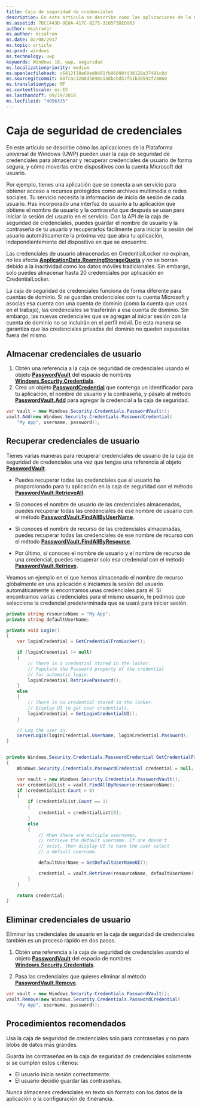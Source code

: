 ```yaml
---
title: Caja de seguridad de credenciales
description: En este artículo se describe cómo las aplicaciones de la Plataforma universal de Windows (UWP) pueden usar la caja de seguridad de credenciales para almacenar y recuperar credenciales de usuario de forma segura, y cómo moverlas entre dispositivos con la cuenta Microsoft del usuario.
ms.assetid: 7BCC443D-9E8A-417C-B275-3105F5DED863
author: msatranjr
ms.author: misatran
ms.date: 02/08/2017
ms.topic: article
ms.prod: windows
ms.technology: uwp
keywords: Windows 10, uwp, seguridad
ms.localizationpriority: medium
ms.openlocfilehash: c6412f28e60ed0401fb96098fd38128a37491c8d
ms.sourcegitcommit: 68fcac3288d5698a13dbcbd57f51b30592f24860
ms.translationtype: MT
ms.contentlocale: es-ES
ms.lasthandoff: 09/19/2018
ms.locfileid: "4056335"
---
```

# <a name="credential-locker"></a>Caja de seguridad de credenciales




En este artículo se describe cómo las aplicaciones de la Plataforma universal de Windows (UWP) pueden usar la caja de seguridad de credenciales para almacenar y recuperar credenciales de usuario de forma segura, y cómo moverlas entre dispositivos con la cuenta Microsoft del usuario.

Por ejemplo, tienes una aplicación que se conecta a un servicio para obtener acceso a recursos protegidos como archivos multimedia o redes sociales. Tu servicio necesita la información de inicio de sesión de cada usuario. Has incorporado una interfaz de usuario a tu aplicación que obtiene el nombre de usuario y la contraseña que después se usan para iniciar la sesión del usuario en el servicio. Con la API de la caja de seguridad de credenciales, puedes guardar el nombre de usuario y la contraseña de tu usuario y recuperarlos fácilmente para iniciar la sesión del usuario automáticamente la próxima vez que abra tu aplicación, independientemente del dispositivo en que se encuentre.

Las credenciales de usuario almacenadas en CredentialLocker *no* expiran, *no* les afecta [**ApplicationData.RoamingStorageQuota**](https://msdn.microsoft.com/library/windows/apps/br241625) y *no* se borran debido a la inactividad como los datos móviles tradicionales. Sin embargo, solo puedes almacenar hasta 20 credenciales por aplicación en CredentialLocker.

La caja de seguridad de credenciales funciona de forma diferente para cuentas de dominio. Si se guardan credenciales con tu cuenta Microsoft y asocias esa cuenta con una cuenta de dominio (como la cuenta que usas en el trabajo), las credenciales se trasferirán a esa cuenta de dominio. Sin embargo, las nuevas credenciales que se agregan al iniciar sesión con la cuenta de dominio no se incluirán en el perfil móvil. De esta manera se garantiza que las credenciales privadas del dominio no queden expuestas fuera del mismo.

## <a name="storing-user-credentials"></a>Almacenar credenciales de usuario


1.  Obtén una referencia a la caja de seguridad de credenciales usando el objeto [**PasswordVault**](https://msdn.microsoft.com/library/windows/apps/br227081) del espacio de nombres [**Windows.Security.Credentials**](https://msdn.microsoft.com/library/windows/apps/br227089).
2.  Crea un objeto [**PasswordCredential**](https://msdn.microsoft.com/library/windows/apps/br227061) que contenga un identificador para tu aplicación, el nombre de usuario y la contraseña, y pásalo al método [**PasswordVault.Add**](https://msdn.microsoft.com/library/windows/apps/hh701231) para agregar la credencial a la caja de seguridad.

```cs
var vault = new Windows.Security.Credentials.PasswordVault();
vault.Add(new Windows.Security.Credentials.PasswordCredential(
    "My App", username, password));
```

## <a name="retrieving-user-credentials"></a>Recuperar credenciales de usuario


Tienes varias maneras para recuperar credenciales de usuario de la caja de seguridad de credenciales una vez que tengas una referencia al objeto [**PasswordVault**](https://msdn.microsoft.com/library/windows/apps/br227081).

-   Puedes recuperar todas las credenciales que el usuario ha proporcionado para tu aplicación en la caja de seguridad con el método [**PasswordVault.RetrieveAll**](https://msdn.microsoft.com/library/windows/apps/br227088).

-   Si conoces el nombre de usuario de las credenciales almacenadas, puedes recuperar todas las credenciales de ese nombre de usuario con el método [**PasswordVault.FindAllByUserName**](https://msdn.microsoft.com/library/windows/apps/br227084).

-   Si conoces el nombre de recurso de las credenciales almacenadas, puedes recuperar todas las credenciales de ese nombre de recurso con el método [**PasswordVault.FindAllByResource**](https://msdn.microsoft.com/library/windows/apps/br227083).

-   Por último, si conoces el nombre de usuario y el nombre de recurso de una credencial, puedes recuperar solo esa credencial con el método [**PasswordVault.Retrieve**](https://msdn.microsoft.com/library/windows/apps/br227087).

Veamos un ejemplo en el que hemos almacenado el nombre de recurso globalmente en una aplicación e iniciamos la sesión del usuario automáticamente si encontramos unas credenciales para él. Si encontramos varias credenciales para el mismo usuario, le pedimos que seleccione la credencial predeterminada que se usará para iniciar sesión.

```cs
private string resourceName = "My App";
private string defaultUserName;

private void Login()
{
    var loginCredential = GetCredentialFromLocker();

    if (loginCredential != null)
    {
        // There is a credential stored in the locker.
        // Populate the Password property of the credential
        // for automatic login.
        loginCredential.RetrievePassword();
    }
    else
    {
        // There is no credential stored in the locker.
        // Display UI to get user credentials.
        loginCredential = GetLoginCredentialUI();
    }

    // Log the user in.
    ServerLogin(loginCredential.UserName, loginCredential.Password);
}


private Windows.Security.Credentials.PasswordCredential GetCredentialFromLocker()
{
    Windows.Security.Credentials.PasswordCredential credential = null;

    var vault = new Windows.Security.Credentials.PasswordVault();
    var credentialList = vault.FindAllByResource(resourceName);
    if (credentialList.Count > 0)
    {
        if (credentialList.Count == 1)
        {
            credential = credentialList[0];
        }
        else
        {
            // When there are multiple usernames,
            // retrieve the default username. If one doesn't
            // exist, then display UI to have the user select
            // a default username.

            defaultUserName = GetDefaultUserNameUI();

            credential = vault.Retrieve(resourceName, defaultUserName);
        }
    }

    return credential;
}
```

## <a name="deleting-user-credentials"></a>Eliminar credenciales de usuario


Eliminar las credenciales de usuario en la caja de seguridad de credenciales también es un proceso rápido en dos pasos.

1.  Obtén una referencia a la caja de seguridad de credenciales usando el objeto [**PasswordVault**](https://msdn.microsoft.com/library/windows/apps/br227081) del espacio de nombres [**Windows.Security.Credentials**](https://msdn.microsoft.com/library/windows/apps/br227089).

2.  Pasa las credenciales que quieres eliminar al método [**PasswordVault.Remove**](https://msdn.microsoft.com/library/windows/apps/hh701242).

```cs
var vault = new Windows.Security.Credentials.PasswordVault();
vault.Remove(new Windows.Security.Credentials.PasswordCredential(
    "My App", username, password));
```

## <a name="best-practices"></a>Procedimientos recomendados


Usa la caja de seguridad de credenciales solo para contraseñas y no para blobs de datos más grandes.

Guarda las contraseñas en la caja de seguridad de credenciales solamente si se cumplen estos criterios:

-   El usuario inicia sesión correctamente.
-   El usuario decidió guardar las contraseñas.

Nunca almacenes credenciales en texto sin formato con los datos de la aplicación o la configuración de itinerancia.
